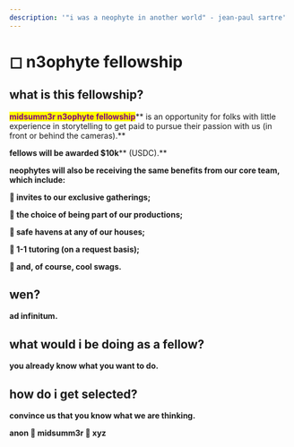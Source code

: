 ```yaml
---
description: '"i was a neophyte in another world" - jean-paul sartre'
---
```


# ◻ n3ophyte fellowship

## what is this fellowship?



<mark style="color:purple;">**midsumm3r n3ophyte fellowship**</mark>** is an opportunity for folks with little experience in storytelling to get paid to pursue their passion with us (in front or behind the cameras).**



**fellows will be awarded **<mark style="color:purple;">**$10k**</mark>** (USDC).**



**neophytes will also be receiving the same benefits from our core team, which include:**

**🌹 invites to our exclusive gatherings;**

**🌹 the choice of being part of our productions;**

**🌹 safe havens at any of our houses;**

**🌹 1-1 tutoring (on a request basis);**

**🌹 and, of course, cool swags.**&#x20;



## wen?



**ad infinitum.**



## what would i be doing as a fellow?



**you already know what you want to do.**



## how do i get selected?



**convince us that you know what we are thinking.**

**anon  🏧  midsumm3r 👙 xyz**



